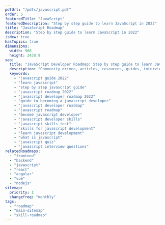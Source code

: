```yaml
---
pdfUrl: "/pdfs/javascript.pdf"
order: 5
featuredTitle: "JavaScript"
featuredDescription: "Step by step guide to learn JavaScript in 2022"
title: "JavaScript Roadmap"
description: "Step by step guide to learn JavaScript in 2022"
isNew: true
hasTopics: true
dimensions:
  width: 968
  height: 2438.9
seo:
  title: "JavaScript Developer Roadmap: Step by step guide to learn JavaScript"
  description: "Community driven, articles, resources, guides, interview questions, quizzes for javascript development. Learn to become a modern JavaScript developer by following the steps, skills, resources and guides listed in this roadmap."
  keywords:
    - "javascript guide 2022"
    - "learn javascript"
    - "step by step javascript guide"
    - "javascript roadmap 2022"
    - "javascript developer roadmap 2022"
    - "guide to becoming a javascript developer"
    - "javascript developer roadmap"
    - "javascript roadmap"
    - "become javascript developer"
    - "javascript developer skills"
    - "javascript skills test"
    - "skills for javascript development"
    - "learn javascript development"
    - "what is javascript"
    - "javascript quiz"
    - "javascript interview questions"
relatedRoadmaps:
  - "frontend"
  - "backend"
  - "javascript"
  - "react"
  - "angular"
  - "vue"
  - "nodejs"
sitemap:
  priority: 1
  changefreq: "monthly"
tags:
  - "roadmap"
  - "main-sitemap"
  - "skill-roadmap"
---
```


